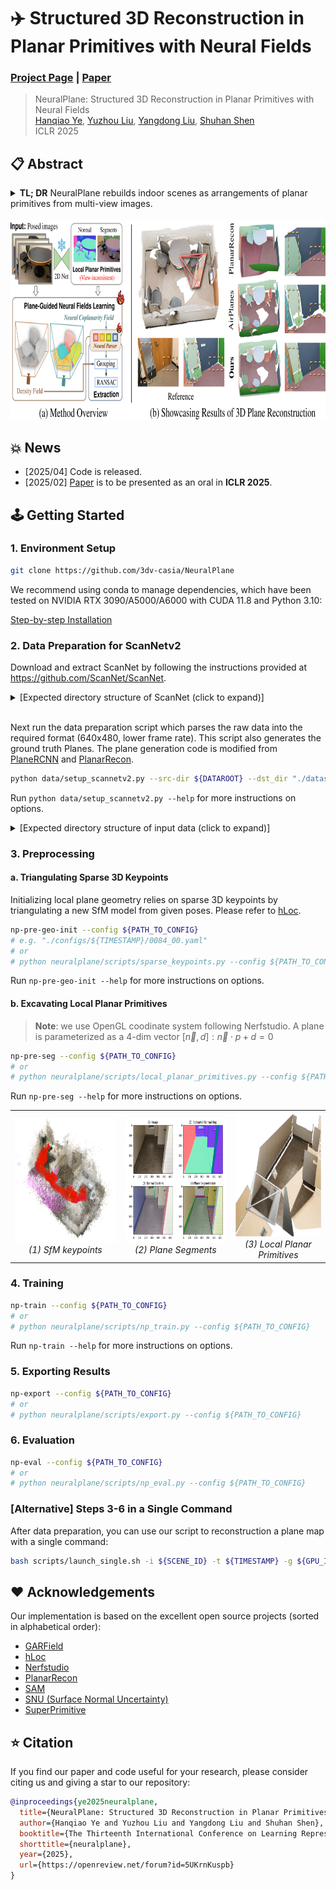 # ✈️ Structured 3D Reconstruction in Planar Primitives with Neural Fields
### [Project Page](https://neuralplane.github.io/) | [Paper](https://openreview.net/pdf?id=5UKrnKuspb)

> NeuralPlane: Structured 3D Reconstruction in Planar Primitives with Neural Fields \
> [Hanqiao Ye](https://timber-ye.github.io/), [Yuzhou Liu](https://paulliuyz.github.io/), [Yangdong Liu](http://3dv.ac.cn/en/faculty/ydl/), [Shuhan Shen](http://3dv.ac.cn/en/faculty/shs/) \
> ICLR 2025

## 📋 Abstract
<details>
  <summary><b>TL; DR</b>  NeuralPlane rebuilds indoor scenes as arrangements of planar primitives from multi-view images. </summary>

  3D maps assembled from planar primitives are compact and expressive in representing man-made environments. In this paper, we present NeuralPlane, a novel approach that explores neural fields for multi-view 3D plane reconstruction. Our method is centered upon the core idea of distilling geometric and semantic cues from inconsistent 2D plane observations into a unified 3D neural representation, which unlocks the full leverage of plane attributes. It is accomplished through several key designs, including: 1) a monocular module that generates geometrically smooth and semantically meaningful segments known as 2D plane observations, 2) a plane-guided training procedure that implicitly learns accurate 3D geometry from the multi-view plane observations, and 3) a self-supervised feature field termed Neural Coplanarity Field that enables the modeling of scene semantics alongside the geometry. Without relying on prior plane annotations, our method achieves high-fidelity reconstruction comprising planar primitives that are not only crisp but also well-aligned with the semantic content. Comprehensive experiments on ScanNetv2 and ScanNet++ demonstrate the superiority of our method in both geometry and semantics.
</details>
<br>
<div align=center><img width="800" height="320" src="./doc/images/teaser.png"/></div>

## 💥 News

- [2025/04] Code is released.
- [2025/02] [Paper](https://openreview.net/pdf?id=5UKrnKuspb) is to be presented as an oral in **ICLR 2025**.

## 🕹️ Getting Started

### 1. Environment Setup

```bash
git clone https://github.com/3dv-casia/NeuralPlane
```

We recommend using conda to manage dependencies, which have been tested on NVIDIA RTX 3090/A5000/A6000 with CUDA 11.8 and Python 3.10:

[Step-by-step Installation](./doc/env_setup.md)

### 2. Data Preparation for ScanNetv2

Download and extract ScanNet by following the instructions provided at https://github.com/ScanNet/ScanNet.

<details>
  <summary>[Expected directory structure of ScanNet (click to expand)]</summary>

The label mapping file `scannetv2-labels.combined.tsv` is needed when generating gt planes. It is downloaded with the official scirpt.

```
DATAROOT
└── scannetv2
    ├── scannetv2-labels.combined.tsv
    ├── scans
    │   ├── ...
    │   ├── scene0084_00
    │   │   ├── scene0084_00.aggregation.json
    │   │   ├── scene0084_00.sens  # RGB-D stream
    │   │   ├── scene0084_00.txt
    │   │   ├── scene0084_00_vh_clean_2.0.010000.segs.json
    │   │   ├── scene0084_00_vh_clean_2.labels.ply
    │   │   └── scene0084_00_vh_clean_2.ply
    │   └── ...
    └── scans_test
```
</details>
</br>

Next run the data preparation script which parses the raw data into the required format (640x480, lower frame rate).
This script also generates the ground truth Planes. The plane generation code is modified from [PlaneRCNN](https://github.com/NVlabs/planercnn/blob/master/data_prep/parse.py) and [PlanarRecon](https://github.com/neu-vi/PlanarRecon).

```bash
python data/setup_scannetv2.py --src-dir ${DATAROOT} --dst_dir "./datasets" --out_dir "./outputs" --id 0084_00
```

Run `python data/setup_scannetv2.py --help` for more instructions on options.

<details>
  <summary>[Expected directory structure of input data (click to expand)]</summary>

```
datasets
└── scannetv2
    ├── 0084_00
    │   ├── annotations
    │   │   ├── eval
    │   │   │   ├── gt_labels.txt  # for seg eval
    │   │   │   └── gt_verts.ply  # for geo eval
    │   │   ├── planes_mesh_vis.ply  # reference model (gt)
    │   ├── color  # resized and downsampled rgb images
    │   ├── depth
    │   ├── intrinsic
    │   └── pose
    └── ...
```
</details>

### 3. Preprocessing

#### a. Triangulating Sparse 3D Keypoints

Initializing local plane geometry relies on sparse 3D keypoints by triangulating a new SfM model from given poses. Please refer to [hLoc](https://github.com/cvg/Hierarchical-Localization).

```sh
np-pre-geo-init --config ${PATH_TO_CONFIG}
# e.g. "./configs/${TIMESTAMP}/0084_00.yaml"
# or
# python neuralplane/scripts/sparse_keypoints.py --config ${PATH_TO_CONFIG}
```
Run `np-pre-geo-init --help` for more instructions on options.

#### b. Excavating Local Planar Primitives

> **Note**: we use OpenGL coodinate system following Nerfstudio. A plane is parameterized as a 4-dim vector $[\vec{n}, d]: \vec{n}\cdot p + d = 0$

```bash
np-pre-seg --config ${PATH_TO_CONFIG}
# or
# python neuralplane/scripts/local_planar_primitives.py --config ${PATH_TO_CONFIG}
```
Run `np-pre-seg --help` for more instructions on options.

<table style="width: 100%;">
  <tr>
    <td style="text-align: center;">
      <img src="doc/images/pre/3d-keypoints.png" width="300" height="200"/>
      <br /><em>(1) SfM keypoints</em>
    </td>
    <td style="text-align: center;">
      <img src="doc/images/pre/plane_instances.png" width="300" height="200"/>
      <br /><em>(2) Plane Segments</em>
    </td>
    <td style="text-align: center;">
      <img src="doc/images/pre/local_planar_primitives.png" width="240" height="200"/>
      <br /><em>(3) Local Planar Primitives</em>
    </td>
  </tr>
</table>

### 4. Training

```bash
np-train --config ${PATH_TO_CONFIG}
# or
# python neuralplane/scripts/np_train.py --config ${PATH_TO_CONFIG}
```
Run `np-train --help` for more instructions on options.

### 5. Exporting Results

```bash
np-export --config ${PATH_TO_CONFIG}
# or
# python neuralplane/scripts/export.py --config ${PATH_TO_CONFIG}
```

### 6. Evaluation

```bash
np-eval --config ${PATH_TO_CONFIG}
# or
# python neuralplane/scripts/np_eval.py --config ${PATH_TO_CONFIG}
```

### [Alternative] Steps 3-6 in a Single Command
After data preparation, you can use our script to reconstruction a plane map with a single command:
```bash
bash scripts/launch_single.sh -i ${SCENE_ID} -t ${TIMESTAMP} -g ${GPU_ID}
```


## ❤️ Acknowledgements
Our implementation is based on the excellent open source projects (sorted in alphabetical order):
- [GARField](https://github.com/chungmin99/garfield)
- [hLoc](https://github.com/cvg/Hierarchical-Localization)
- [Nerfstudio](https://github.com/nerfstudio-project/nerfstudio)
- [PlanarRecon](https://github.com/neu-vi/planarrecon)
- [SAM](https://github.com/facebookresearch/segment-anything)
- [SNU (Surface Normal Uncertainty)](https://github.com/baegwangbin/surface_normal_uncertainty)
- [SuperPrimitive](https://github.com/makezur/super_primitive)

## ⭐ Citation

If you find our paper and code useful for your research, please consider citing us and giving a star to our repository:

```bib
@inproceedings{ye2025neuralplane,
  title={NeuralPlane: Structured 3D Reconstruction in Planar Primitives with Neural Fields},
  author={Hanqiao Ye and Yuzhou Liu and Yangdong Liu and Shuhan Shen},
  booktitle={The Thirteenth International Conference on Learning Representations},
  shorttitle={neuralplane},
  year={2025},
  url={https://openreview.net/forum?id=5UKrnKuspb}
}
```